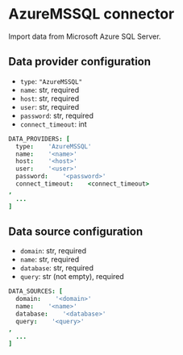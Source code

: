 # AzureMSSQL connector

Import data from Microsoft Azure SQL Server.

## Data provider configuration

* `type`: `"AzureMSSQL"`
* `name`: str, required
* `host`: str, required
* `user`: str, required
* `password`: str, required
* `connect_timeout`: int

```coffee
DATA_PROVIDERS: [
  type:    'AzureMSSQL'
  name:    '<name>'
  host:    '<host>'
  user:    '<user>'
  password:    '<password>'
  connect_timeout:    <connect_timeout>
,
  ...
]
```


## Data source configuration

* `domain`: str, required
* `name`: str, required
* `database`: str, required
* `query`: str (not empty), required

```coffee
DATA_SOURCES: [
  domain:    '<domain>'
  name:    '<name>'
  database:    '<database>'
  query:    '<query>'
,
  ...
]
```